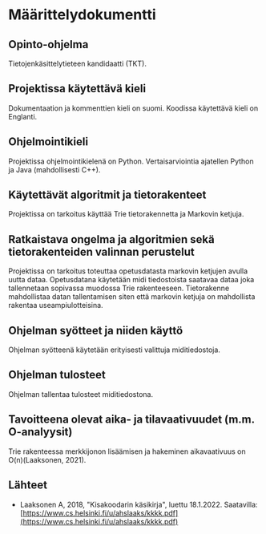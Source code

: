 # Määrittelydokumentti

## Opinto-ohjelma

Tietojenkäsittelytieteen kandidaatti (TKT).

## Projektissa käytettävä kieli

Dokumentaation ja kommenttien kieli on suomi. Koodissa käytettävä kieli on Englanti.

## Ohjelmointikieli

Projektissa ohjelmointikielenä on Python. Vertaisarviointia ajatellen  Python ja Java (mahdollisesti C++).

## Käytettävät algoritmit ja tietorakenteet

Projektissa on tarkoitus käyttää Trie tietorakennetta ja Markovin ketjuja.

## Ratkaistava ongelma ja algoritmien sekä tietorakenteiden valinnan perustelut

Projektissa on tarkoitus toteuttaa opetusdatasta markovin ketjujen avulla uutta dataa. Opetusdatana käytetään midi tiedostoista saatavaa dataa joka tallennetaan sopivassa muodossa Trie rakenteeseen. Tietorakenne mahdollistaa datan tallentamisen siten että markovin ketjuja on mahdollista rakentaa useampiulotteisina.

## Ohjelman syötteet ja niiden käyttö

Ohjelman syötteenä käytetään erityisesti valittuja miditiedostoja.

## Ohjelman tulosteet

Ohjelman tallentaa tulosteet miditiedostona.

## Tavoitteena olevat aika- ja tilavaativuudet (m.m. O-analyysit)

Trie rakenteessa merkkijonon lisäämisen ja hakeminen aikavaativuus on O(n)(Laaksonen, 2021).


## Lähteet

-   Laaksonen A, 2018, "Kisakoodarin käsikirja", luettu 18.1.2022. Saatavilla: [https://www.cs.helsinki.fi/u/ahslaaks/kkkk.pdf](https://www.cs.helsinki.fi/u/ahslaaks/kkkk.pdf)


